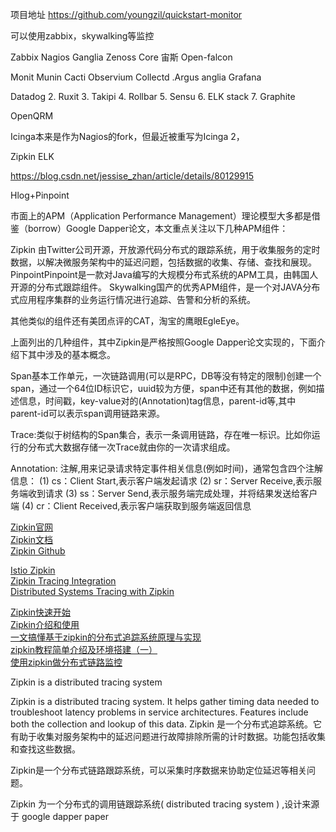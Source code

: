 项目地址
https://github.com/youngzil/quickstart-monitor






可以使用zabbix，skywalking等监控

Zabbix
Nagios
Ganglia
Zenoss Core 宙斯
Open-falcon

Monit
Munin
Cacti
Observium
Collectd
.Argus
anglia
Grafana


Datadog
2. Ruxit
3. Takipi
4. Rollbar
5. Sensu
6. ELK stack
7. Graphite


OpenQRM

Icinga本来是作为Nagios的fork，但最近被重写为Icinga 2，


Zipkin
ELK


https://blog.csdn.net/jessise_zhan/article/details/80129915



Hlog+Pinpoint




市面上的APM（Application Performance Management）理论模型大多都是借鉴（borrow）Google Dapper论文，本文重点关注以下几种APM组件：

Zipkin  由Twitter公司开源，开放源代码分布式的跟踪系统，用于收集服务的定时数据，以解决微服务架构中的延迟问题，包括数据的收集、存储、查找和展现。
PinpointPinpoint是一款对Java编写的大规模分布式系统的APM工具，由韩国人开源的分布式跟踪组件。
Skywalking国产的优秀APM组件，是一个对JAVA分布式应用程序集群的业务运行情况进行追踪、告警和分析的系统。

其他类似的组件还有美团点评的CAT，淘宝的鹰眼EgleEye。


上面列出的几种组件，其中Zipkin是严格按照Google Dapper论文实现的，下面介绍下其中涉及的基本概念。

Span基本工作单元，一次链路调用(可以是RPC，DB等没有特定的限制)创建一个span，通过一个64位ID标识它，uuid较为方便，span中还有其他的数据，例如描述信息，时间戳，key-value对的(Annotation)tag信息，parent-id等,其中parent-id可以表示span调用链路来源。

Trace:类似于树结构的Span集合，表示一条调用链路，存在唯一标识。比如你运行的分布式大数据存储一次Trace就由你的一次请求组成。

Annotation: 注解,用来记录请求特定事件相关信息(例如时间)，通常包含四个注解信息：  (1) cs：Client Start,表示客户端发起请求
 (2) sr：Server Receive,表示服务端收到请求
 (3) ss：Server Send,表示服务端完成处理，并将结果发送给客户端
 (4) cr：Client Received,表示客户端获取到服务端返回信息






















[Zipkin官网](https://zipkin.io/)  
[Zipkin文档](https://zipkin.io/pages/quickstart.html)  
[Zipkin Github](https://github.com/openzipkin/zipkin)  

[Istio Zipkin](https://istio.io/latest/docs/tasks/observability/distributed-tracing/zipkin/)  
[Zipkin Tracing Integration](https://www.instana.com/supported-technologies/zipkin-apm-integration/)  
[Distributed Systems Tracing with Zipkin](https://blog.twitter.com/engineering/en_us/a/2012/distributed-systems-tracing-with-zipkin.html)  

[Zipkin快速开始](https://segmentfault.com/a/1190000012342007)  
[Zipkin介绍和使用](https://www.jianshu.com/p/2fcbc8bba1c1)  
[一文搞懂基于zipkin的分布式追踪系统原理与实现](https://juejin.cn/post/6844903761438048269)  
[zipkin教程简单介绍及环境搭建（一）](https://mykite.github.io/2017/04/21/zipkin%E6%95%99%E7%A8%8B%E7%AE%80%E5%8D%95%E4%BB%8B%E7%BB%8D%E5%8F%8A%E7%8E%AF%E5%A2%83%E6%90%AD%E5%BB%BA%EF%BC%88%E4%B8%80%EF%BC%89/)  
[使用zipkin做分布式链路监控](https://blog.csdn.net/u013815546/article/details/73086975)  


Zipkin is a distributed tracing system

Zipkin is a distributed tracing system. It helps gather timing data needed to troubleshoot latency problems in service architectures. Features include both the collection and lookup of this data.
Zipkin 是一个分布式追踪系统。它有助于收集对服务架构中的延迟问题进行故障排除所需的计时数据。功能包括收集和查找这些数据。


Zipkin是一个分布式链路跟踪系统，可以采集时序数据来协助定位延迟等相关问题。

Zipkin 为一个分布式的调用链跟踪系统( distributed tracing system ) ,设计来源于 google dapper paper






